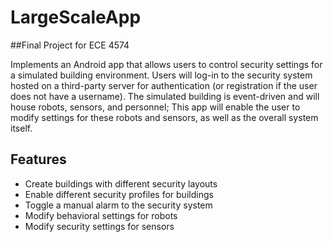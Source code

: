# LargeScaleApp
##Final Project for ECE 4574

Implements an Android app that allows users to control security settings for a simulated building environment. Users will log-in to the security system hosted on a third-party server for authentication (or registration if the user does not have a username). The simulated building is event-driven and will house robots, sensors, and personnel; This app will enable the user to modify settings for these robots and sensors, as well as the overall system itself.

## Features
* Create buildings with different security layouts
* Enable different security profiles for buildings
* Toggle a manual alarm to the security system
* Modify behavioral settings for robots
* Modify security settings for sensors
